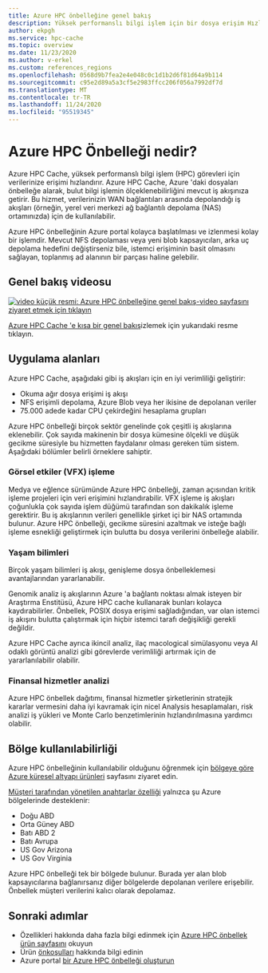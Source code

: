 ```yaml
---
title: Azure HPC önbelleğine genel bakış
description: Yüksek performanslı bilgi işlem için bir dosya erişim Hızlandırıcısı çözümü olan Azure HPC Cache 'i açıklar
author: ekpgh
ms.service: hpc-cache
ms.topic: overview
ms.date: 11/23/2020
ms.author: v-erkel
ms.custom: references_regions
ms.openlocfilehash: 0568d9b7fea2e4e048c0c1d1b2d6f81d64a9b114
ms.sourcegitcommit: c95e2d89a5a3cf5e2983ffcc206f056a7992df7d
ms.translationtype: MT
ms.contentlocale: tr-TR
ms.lasthandoff: 11/24/2020
ms.locfileid: "95519345"
---
```

# <a name="what-is-azure-hpc-cache"></a>Azure HPC Önbelleği nedir?

Azure HPC Cache, yüksek performanslı bilgi işlem (HPC) görevleri için verilerinize erişimi hızlandırır. Azure HPC Cache, Azure 'daki dosyaları önbelleğe alarak, bulut bilgi işlemin ölçeklenebilirliğini mevcut iş akışınıza getirir. Bu hizmet, verilerinizin WAN bağlantıları arasında depolandığı iş akışları (örneğin, yerel veri merkezi ağ bağlantılı depolama (NAS) ortamınızda) için de kullanılabilir.

Azure HPC önbelleğinin Azure portal kolayca başlatılması ve izlenmesi kolay bir işlemdir. Mevcut NFS depolaması veya yeni blob kapsayıcıları, arka uç depolama hedefini değiştirseniz bile, istemci erişiminin basit olmasını sağlayan, toplanmış ad alanının bir parçası haline gelebilir.

## <a name="overview-video"></a>Genel bakış videosu

[![video küçük resmi: Azure HPC önbelleğine genel bakış-video sayfasını ziyaret etmek için tıklayın](media/video-1-overview.png)](https://azure.microsoft.com/resources/videos/hpc-cache-overview/)

[Azure HPC Cache 'e kısa bir genel bakış](https://azure.microsoft.com/resources/videos/hpc-cache-overview/)izlemek için yukarıdaki resme tıklayın.

## <a name="use-cases"></a>Uygulama alanları

Azure HPC Cache, aşağıdaki gibi iş akışları için en iyi verimliliği geliştirir:

* Okuma ağır dosya erişimi iş akışı
* NFS erişimli depolama, Azure Blob veya her ikisine de depolanan veriler
* 75.000 adede kadar CPU çekirdeğini hesaplama grupları

Azure HPC önbelleği birçok sektör genelinde çok çeşitli iş akışlarına eklenebilir. Çok sayıda makinenin bir dosya kümesine ölçekli ve düşük gecikme süresiyle bu hizmetten faydalanır olması gereken tüm sistem. Aşağıdaki bölümler belirli örneklere sahiptir.

### <a name="visual-effects-vfx-rendering"></a>Görsel etkiler (VFX) işleme

Medya ve eğlence sürümünde Azure HPC önbelleği, zaman açısından kritik işleme projeleri için veri erişimini hızlandırabilir. VFX işleme iş akışları çoğunlukla çok sayıda işlem düğümü tarafından son dakikalık işleme gerektirir. Bu iş akışlarının verileri genellikle şirket içi bir NAS ortamında bulunur. Azure HPC önbelleği, gecikme süresini azaltmak ve isteğe bağlı işleme esnekliği geliştirmek için bulutta bu dosya verilerini önbelleğe alabilir.

### <a name="life-sciences"></a>Yaşam bilimleri

Birçok yaşam bilimleri iş akışı, genişleme dosya önbelleklemesi avantajlarından yararlanabilir.

Genomik analiz iş akışlarının Azure 'a bağlantı noktası almak isteyen bir Araştırma Enstitüsü, Azure HPC cache kullanarak bunları kolayca kaydırabilirler. Önbellek, POSIX dosya erişimi sağladığından, var olan istemci iş akışını bulutta çalıştırmak için hiçbir istemci tarafı değişikliği gerekli değildir.

Azure HPC Cache ayrıca ikincil analiz, ilaç macological simülasyonu veya AI odaklı görüntü analizi gibi görevlerde verimliliği artırmak için de yararlanılabilir olabilir.

### <a name="financial-services-analytics"></a>Finansal hizmetler analizi

Azure HPC önbellek dağıtımı, finansal hizmetler şirketlerinin stratejik kararlar vermesini daha iyi kavramak için nicel Analysis hesaplamaları, risk analizi iş yükleri ve Monte Carlo benzetimlerinin hızlandırılmasına yardımcı olabilir.

## <a name="region-availability"></a>Bölge kullanılabilirliği

Azure HPC önbelleğinin kullanılabilir olduğunu öğrenmek için [bölgeye göre Azure küresel altyapı ürünleri](https://azure.microsoft.com/global-infrastructure/services/?products=hpc-cache) sayfasını ziyaret edin.

[Müşteri tarafından yönetilen anahtarlar özelliği](customer-keys.md) yalnızca şu Azure bölgelerinde desteklenir:

* Doğu ABD
* Orta Güney ABD
* Batı ABD 2
* Batı Avrupa
* US Gov Arizona
* US Gov Virginia

Azure HPC önbelleği tek bir bölgede bulunur. Burada yer alan blob kapsayıcılarına bağlanırsanız diğer bölgelerde depolanan verilere erişebilir. Önbellek müşteri verilerini kalıcı olarak depolamaz.

## <a name="next-steps"></a>Sonraki adımlar

* Özellikleri hakkında daha fazla bilgi edinmek için [Azure HPC önbellek ürün sayfasını](https://azure.microsoft.com/services/hpc-cache) okuyun
* Ürün [önkoşulları](hpc-cache-prerequisites.md) hakkında bilgi edinin
* Azure portal [bir Azure HPC önbelleği oluşturun](hpc-cache-create.md)
